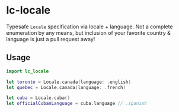 # lc-locale

Typesafe `Locale` specification via locale + language.
Not a complete enumeration by any means, but inclusion of your favorite country & language is just a pull request away!


## Usage

```swift
import lc_locale

let toronto = Locale.canada(language: .english)
let quebec = Locale.canada(language: .french)

let cuba = Locale.cuba()
let officialCubanLanguage = cuba.language // .spanish

```
